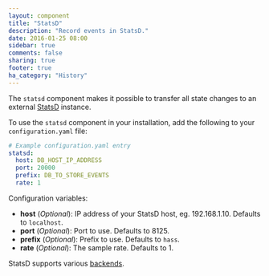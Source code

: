 ```yaml
---
layout: component
title: "StatsD"
description: "Record events in StatsD."
date: 2016-01-25 08:00
sidebar: true
comments: false
sharing: true
footer: true
ha_category: "History"
---
```


The `statsd` component makes it possible to transfer all state changes to an external [StatsD](https://github.com/etsy/statsd) instance.

To use the `statsd` component in your installation, add the following to your `configuration.yaml` file:

```yaml
# Example configuration.yaml entry
statsd:
  host: DB_HOST_IP_ADDRESS
  port: 20000
  prefix: DB_TO_STORE_EVENTS
  rate: 1
```

Configuration variables:

- **host** (*Optional*): IP address of your StatsD host, eg. 192.168.1.10. Defaults to `localhost`.
- **port** (*Optional*): Port to use. Defaults to 8125.
- **prefix** (*Optional*): Prefix to use. Defaults to `hass`.
- **rate** (*Optional*): The sample rate. Defaults to 1.

StatsD supports various [backends](https://github.com/etsy/statsd/blob/master/docs/backend.md).

